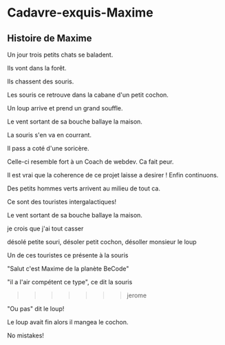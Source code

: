 # Cadavre-exquis-Maxime
## Histoire de Maxime

Un jour trois petits chats se baladent.

Ils vont dans la forêt.

Ils chassent des souris.



Les souris ce retrouve dans la cabane d'un petit cochon.

Un loup arrive et prend un grand souffle.

Le vent sortant de sa bouche ballaye la maison.

La souris s'en va en courrant.

Il pass a coté d'une soricère.

Celle-ci resemble fort à un Coach de webdev. Ca fait peur.

Il est vrai que la coherence de ce projet laisse a desirer ! Enfin continuons.

Des petits hommes verts arrivent au milieu de tout ca.

Ce sont des touristes intergalactiques!

Le vent sortant de sa bouche ballaye la maison.

je crois que j'ai tout casser

désolé petite souri, désoler petit cochon, désoller monsieur le loup

Un de ces touristes ce présente à la souris

"Salut c'est Maxime de la planète BeCode"

"il a l'air compétent ce type", ce dit la souris 
>>>>>>> jerome

"Ou pas" dit le loup!

Le loup avait fin alors il mangea le cochon.

No mistakes!
